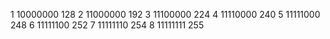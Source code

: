1 10000000 128
2 11000000 192
3 11100000 224
4 11110000 240
5 11111000 248
6 11111100 252
7 11111110 254
8 11111111 255